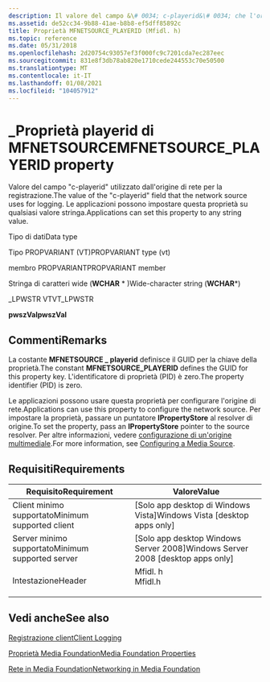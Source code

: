 ```yaml
---
description: Il valore del campo &\# 0034; c-playerid&\# 0034; che l'origine di rete usa per la registrazione.
ms.assetid: de52cc34-9b88-41ae-b8b8-ef5dff85892c
title: Proprietà MFNETSOURCE_PLAYERID (Mfidl. h)
ms.topic: reference
ms.date: 05/31/2018
ms.openlocfilehash: 2d20754c93057ef3f000fc9c7201cda7ec287eec
ms.sourcegitcommit: 831e8f3db78ab820e1710cede244553c70e50500
ms.translationtype: MT
ms.contentlocale: it-IT
ms.lasthandoff: 01/08/2021
ms.locfileid: "104057912"
---
```

# <a name="mfnetsource_playerid-property"></a><span data-ttu-id="59267-103">\_Proprietà playerid di MFNETSOURCE</span><span class="sxs-lookup"><span data-stu-id="59267-103">MFNETSOURCE\_PLAYERID property</span></span>

<span data-ttu-id="59267-104">Valore del campo "c-playerid" utilizzato dall'origine di rete per la registrazione.</span><span class="sxs-lookup"><span data-stu-id="59267-104">The value of the "c-playerid" field that the network source uses for logging.</span></span> <span data-ttu-id="59267-105">Le applicazioni possono impostare questa proprietà su qualsiasi valore stringa.</span><span class="sxs-lookup"><span data-stu-id="59267-105">Applications can set this property to any string value.</span></span>



<span data-ttu-id="59267-106">Tipo di dati</span><span class="sxs-lookup"><span data-stu-id="59267-106">Data type</span></span>

<span data-ttu-id="59267-107">Tipo PROPVARIANT (VT)</span><span class="sxs-lookup"><span data-stu-id="59267-107">PROPVARIANT type (vt)</span></span>

<span data-ttu-id="59267-108">membro PROPVARIANT</span><span class="sxs-lookup"><span data-stu-id="59267-108">PROPVARIANT member</span></span>

<span data-ttu-id="59267-109">Stringa di caratteri wide (**WCHAR** \* )</span><span class="sxs-lookup"><span data-stu-id="59267-109">Wide-character string (**WCHAR**\*)</span></span>

<span data-ttu-id="59267-110">\_LPWSTR VT</span><span class="sxs-lookup"><span data-stu-id="59267-110">VT\_LPWSTR</span></span>

<span data-ttu-id="59267-111">**pwszVal**</span><span class="sxs-lookup"><span data-stu-id="59267-111">**pwszVal**</span></span>



## <a name="remarks"></a><span data-ttu-id="59267-112">Commenti</span><span class="sxs-lookup"><span data-stu-id="59267-112">Remarks</span></span>

<span data-ttu-id="59267-113">La costante **MFNETSOURCE \_ playerid** definisce il GUID per la chiave della proprietà.</span><span class="sxs-lookup"><span data-stu-id="59267-113">The constant **MFNETSOURCE\_PLAYERID** defines the GUID for this property key.</span></span> <span data-ttu-id="59267-114">L'identificatore di proprietà (PID) è zero.</span><span class="sxs-lookup"><span data-stu-id="59267-114">The property identifier (PID) is zero.</span></span>

<span data-ttu-id="59267-115">Le applicazioni possono usare questa proprietà per configurare l'origine di rete.</span><span class="sxs-lookup"><span data-stu-id="59267-115">Applications can use this property to configure the network source.</span></span> <span data-ttu-id="59267-116">Per impostare la proprietà, passare un puntatore **IPropertyStore** al resolver di origine.</span><span class="sxs-lookup"><span data-stu-id="59267-116">To set the property, pass an **IPropertyStore** pointer to the source resolver.</span></span> <span data-ttu-id="59267-117">Per altre informazioni, vedere [configurazione di un'origine multimediale](configuring-a-media-source.md).</span><span class="sxs-lookup"><span data-stu-id="59267-117">For more information, see [Configuring a Media Source](configuring-a-media-source.md).</span></span>

## <a name="requirements"></a><span data-ttu-id="59267-118">Requisiti</span><span class="sxs-lookup"><span data-stu-id="59267-118">Requirements</span></span>



| <span data-ttu-id="59267-119">Requisito</span><span class="sxs-lookup"><span data-stu-id="59267-119">Requirement</span></span> | <span data-ttu-id="59267-120">Valore</span><span class="sxs-lookup"><span data-stu-id="59267-120">Value</span></span> |
|-------------------------------------|------------------------------------------------------------------------------------|
| <span data-ttu-id="59267-121">Client minimo supportato</span><span class="sxs-lookup"><span data-stu-id="59267-121">Minimum supported client</span></span><br/> | <span data-ttu-id="59267-122">\[Solo app desktop di Windows Vista\]</span><span class="sxs-lookup"><span data-stu-id="59267-122">Windows Vista \[desktop apps only\]</span></span><br/>                                     |
| <span data-ttu-id="59267-123">Server minimo supportato</span><span class="sxs-lookup"><span data-stu-id="59267-123">Minimum supported server</span></span><br/> | <span data-ttu-id="59267-124">\[Solo app desktop Windows Server 2008\]</span><span class="sxs-lookup"><span data-stu-id="59267-124">Windows Server 2008 \[desktop apps only\]</span></span><br/>                               |
| <span data-ttu-id="59267-125">Intestazione</span><span class="sxs-lookup"><span data-stu-id="59267-125">Header</span></span><br/>                   | <dl> <span data-ttu-id="59267-126"><dt>Mfidl. h</dt></span><span class="sxs-lookup"><span data-stu-id="59267-126"><dt>Mfidl.h</dt></span></span> </dl> |



## <a name="see-also"></a><span data-ttu-id="59267-127">Vedi anche</span><span class="sxs-lookup"><span data-stu-id="59267-127">See also</span></span>

<dl> <dt>

[<span data-ttu-id="59267-128">Registrazione client</span><span class="sxs-lookup"><span data-stu-id="59267-128">Client Logging</span></span>](client-logging.md)
</dt> <dt>

[<span data-ttu-id="59267-129">Proprietà Media Foundation</span><span class="sxs-lookup"><span data-stu-id="59267-129">Media Foundation Properties</span></span>](media-foundation-properties.md)
</dt> <dt>

[<span data-ttu-id="59267-130">Rete in Media Foundation</span><span class="sxs-lookup"><span data-stu-id="59267-130">Networking in Media Foundation</span></span>](networking-in-media-foundation.md)
</dt> </dl>

 

 




